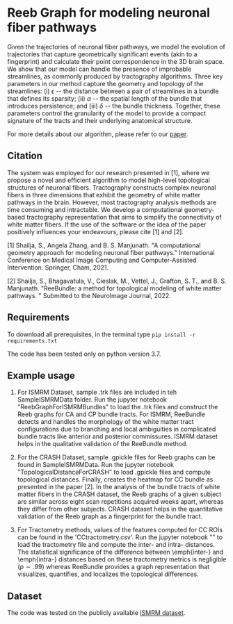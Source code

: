 # Reeb Graph for modeling neuronal fiber pathways

Given the trajectories of neuronal fiber pathways, we model the evolution of trajectories that capture geometrically significant events (akin to a
fingerprint) and calculate their point correspondence in the 3D brain space. We show that our model can handle the presence of improbable streamlines, as commonly produced by tractography algorithms. Three key parameters in our method capture the geometry and topology of the streamlines: (i) $\epsilon$ -- the distance between a pair of streamlines in a bundle that defines its sparsity; (ii) $\alpha$ -- the spatial length of the bundle that introduces persistence; and (iii) $\delta$ -- the bundle thickness. Together, these parameters control the granularity of the model to provide a compact signature of the tracts and their underlying anatomical structure.

For more details about our algorithm, please refer to our [paper](https://www.biorxiv.org/content/10.1101/2022.03.11.482601v1.abstract).

## Citation

The system was employed for our research presented in [1], where we propose a novel and efficient algorithm to model high-level topological structures of neuronal fibers. Tractography constructs complex neuronal fibers in three dimensions that exhibit the geometry of white matter pathways in the brain. However, most tractography analysis methods are time consuming and intractable. We develop a computational geometry-based tractography representation that aims to simplify the connectivity of white matter fibers. If the use of the software or the idea of the paper positively influences your endeavours, please cite [1] and [2].

[1] Shailja, S., Angela Zhang, and B. S. Manjunath. "A computational geometry approach for modeling neuronal fiber pathways." International Conference on Medical Image Computing and Computer-Assisted Intervention. Springer, Cham, 2021.

[2] Shailja, S., Bhagavatula, V., Cieslak, M., Vettel, J., Grafton, S. T., and B. S. Manjunath. "ReeBundle: a method for topological modeling of white matter pathways. " Submitted to the NeuroImage Journal, 2022.

## Requirements

To download all prerequisites, in the terminal type
`pip install -r requirements.txt`

The code has been tested only on python version 3.7.


## Example usage

1. For ISMRM Dataset, sample .trk files are included in teh SampleISMRMData folder. Run the jupyter notebook "ReebGraphForISMRMBundles" to load the .trk files and construct the Reeb graphs for CA and CP bundle tracts. For ISMRM, ReeBundle detects and handles the morphology of the white matter tract configurations due to branching and local ambiguities in complicated bundle tracts like anterior and posterior commissures. ISMRM dataset helps in the qualitative validation of the ReeBundle method. <br>

2. For the CRASH Dataset, sample .gpickle files for Reeb graphs can be found in SampleISMRMData. Run the jupyter notebook "TopologicalDistanceForCRASH" to load .gpickle files and compute topological distances. Finally, creates the heatmap for CC bundle as presented in the paper [2]. In the analysis of the bundle tracts of white matter fibers in the CRASH dataset, the Reeb graphs of a given subject are similar across eight scan repetitions acquired weeks apart, whereas they differ from other subjects. CRASH dataset helps in the quantitative validation of the Reeb graph as a fingerprint for the bundle tract.  <br>

3. For Tractometry methods, values of the features computed for CC ROIs can be found in the 'CCtractometry.csv'. Run the jupyter notebook "" to load the tractometry file and compute the inter- and intra- distances. The statistical significance of the difference between \emph{inter-} and \emph{intra-} distances based on these tractometry metrics is negligible $(p \sim .99)$ whereas ReeBundle provides a graph representation that visualizes, quantifies, and localizes the topological differences.

## Dataset

The code was tested on the publicly available [ISMRM dataset](https://doi.org/10.5281/zenodo.572345).
